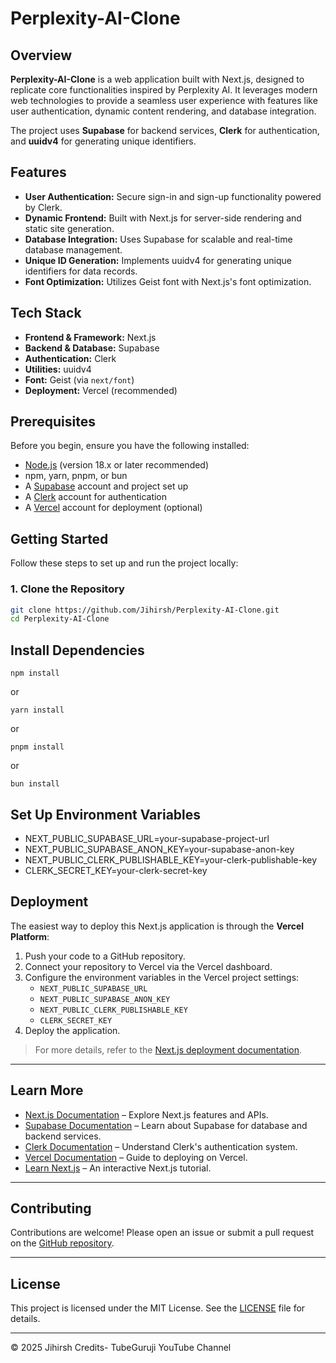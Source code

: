 # Perplexity-AI-Clone

## Overview

**Perplexity-AI-Clone** is a web application built with Next.js, designed to replicate core functionalities inspired by Perplexity AI. It leverages modern web technologies to provide a seamless user experience with features like user authentication, dynamic content rendering, and database integration.

The project uses **Supabase** for backend services, **Clerk** for authentication, and **uuidv4** for generating unique identifiers.

## Features

- **User Authentication:** Secure sign-in and sign-up functionality powered by Clerk.
- **Dynamic Frontend:** Built with Next.js for server-side rendering and static site generation.
- **Database Integration:** Uses Supabase for scalable and real-time database management.
- **Unique ID Generation:** Implements uuidv4 for generating unique identifiers for data records.
- **Font Optimization:** Utilizes Geist font with Next.js's font optimization.

## Tech Stack

- **Frontend & Framework:** Next.js  
- **Backend & Database:** Supabase  
- **Authentication:** Clerk  
- **Utilities:** uuidv4  
- **Font:** Geist (via `next/font`)  
- **Deployment:** Vercel (recommended)

## Prerequisites

Before you begin, ensure you have the following installed:

- [Node.js](https://nodejs.org/) (version 18.x or later recommended)
- npm, yarn, pnpm, or bun
- A [Supabase](https://supabase.com/) account and project set up
- A [Clerk](https://clerk.dev/) account for authentication
- A [Vercel](https://vercel.com/) account for deployment (optional)

## Getting Started

Follow these steps to set up and run the project locally:

### 1. Clone the Repository

```bash
git clone https://github.com/Jihirsh/Perplexity-AI-Clone.git
cd Perplexity-AI-Clone
```


## Install Dependencies
```npm install```

or

```yarn install```

or

```pnpm install```

or

```bun install```


## Set Up Environment Variables

- NEXT_PUBLIC_SUPABASE_URL=your-supabase-project-url
- NEXT_PUBLIC_SUPABASE_ANON_KEY=your-supabase-anon-key
- NEXT_PUBLIC_CLERK_PUBLISHABLE_KEY=your-clerk-publishable-key
- CLERK_SECRET_KEY=your-clerk-secret-key


## Deployment

The easiest way to deploy this Next.js application is through the **Vercel Platform**:

1. Push your code to a GitHub repository.
2. Connect your repository to Vercel via the Vercel dashboard.
3. Configure the environment variables in the Vercel project settings:
   - `NEXT_PUBLIC_SUPABASE_URL`
   - `NEXT_PUBLIC_SUPABASE_ANON_KEY`
   - `NEXT_PUBLIC_CLERK_PUBLISHABLE_KEY`
   - `CLERK_SECRET_KEY`
4. Deploy the application.

> For more details, refer to the [Next.js deployment documentation](https://nextjs.org/docs/deployment).

---

## Learn More

- [Next.js Documentation](https://nextjs.org/docs) – Explore Next.js features and APIs.
- [Supabase Documentation](https://supabase.com/docs) – Learn about Supabase for database and backend services.
- [Clerk Documentation](https://clerk.dev/docs) – Understand Clerk's authentication system.
- [Vercel Documentation](https://vercel.com/docs) – Guide to deploying on Vercel.
- [Learn Next.js](https://nextjs.org/learn) – An interactive Next.js tutorial.

---

## Contributing

Contributions are welcome! Please open an issue or submit a pull request on the [GitHub repository](https://github.com/Jihirsh/Perplexity-AI-Clone).

---

## License

This project is licensed under the MIT License. See the [LICENSE](./LICENSE) file for details.

---

© 2025 Jihirsh Credits- TubeGuruji YouTube Channel